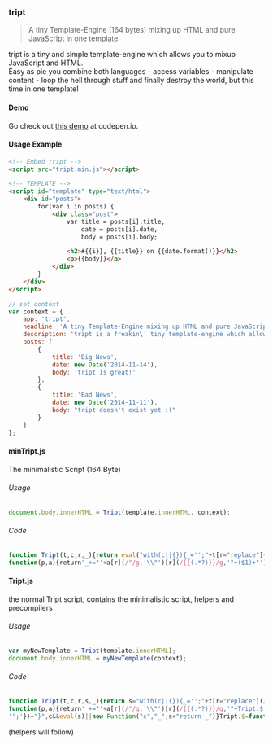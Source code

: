 ### tript

> A tiny Template-Engine (164 bytes) mixing up HTML and pure JavaScript in one template

tript is a tiny and simple template-engine which allows you to mixup JavaScript and HTML.<br>
Easy as pie you combine both languages - access variables - manipulate content - loop the hell through stuff and finally destroy the world, but this time in one template!<br>

#### Demo

Go check out [this demo](http://codepen.io/misantronic/pen/ogNbBa) at codepen.io.

#### Usage Example

```html
<!-- Embed tript -->
<script src="tript.min.js"></script>

<!-- TEMPLATE -->
<script id="template" type="text/html">
	<div id="posts">
		for(var i in posts) {
			<div class="post">
				var title = posts[i].title,
					date = posts[i].date,
					body = posts[i].body;

				<h2>#{{i}}, {{title}} on {{date.format()}}</h2>
				<p>{{body}}</p>
			</div>
		}
	</div>
</script>
```

```javascript
// set context
var context = {
	app: 'tript',
	headline: 'A tiny Template-Engine mixing up HTML and pure JavaScript in one template',
	description: 'tript is a freakin\' tiny template-engine which allows you to mixup JavaScript and HTML.',
	posts: [
		{
			title: 'Big News',
			date: new Date('2014-11-14'),
			body: 'tript is great!'
		},
		{
			title: 'Bad News',
			date: new Date('2014-11-11'),
			body: "tript doesn't exist yet :("
		}
	]
};
```
#### minTript.js

The minimalistic Script (164 Byte)

###### Usage
```javascript
document.body.innerHTML = Tript(template.innerHTML, context);
```

###### Code
```javascript
function Tript(t,c,r,_){return eval("with(c||{}){_='';"+t[r="replace"](/(<.*)/g,
function(p,a){return'_+="'+a[r](/"/g,'\\"')[r](/{{(.*?)}}/g,'"+($1)+"')+'";'})+"}")}
```

#### Tript.js

the normal Tript script, contains the minimalistic script, helpers and precompilers

###### Usage
```javascript
var myNewTemplate = Tript(template.innerHTML);
document.body.innerHTML = myNewTemplate(context);
```

###### Code
```javascript
function Tript(t,c,r,s,_){return s="with(c||{}){_='';"+t[r="replace"](/(<.*)/g,
function(p,a){return'_+="'+a[r](/"/g,'\\"')[r](/{{(.*?)}}/g,'"+Tript.$($1)+"')+
'";'})+"}",c&&eval(s)||new Function("c","_",s+"return _")}Tript.$=function(s){return s};
```

(helpers will follow)
